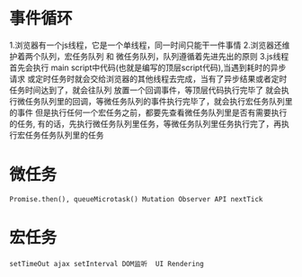 # 事件循环

1.浏览器有一个js线程，它是一个单线程，同一时间只能干一件事情
2.浏览器还维护着两个队列，宏任务队列 和 微任务队列，队列遵循着先进先出的原则
3.js线程首先会执行 main script中代码(也就是编写的顶层script代码),当遇到耗时的异步请求
或定时任务时就会交给浏览器的其他线程去完成，当有了异步结果或者定时任务时间达到了，就会往队列
放置一个回调事件，等顶层代码执行完毕了 
就会执行微任务队列里的回调，等微任务队列的事件执行完毕了，就会执行宏任务队列里的事件
但是执行任何一个宏任务之前，都要先查看微任务队列里是否有需要执行的任务,
有的话，先执行微任务队列里任务，等微任务队列里任务执行完了，再执行宏任务任务队列里的任务


# 微任务
    Promise.then(), queueMicrotask() Mutation Observer API nextTick

# 宏任务
    setTimeOut ajax setInterval DOM监听  UI Rendering

